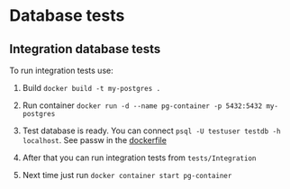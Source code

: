 # Database tests

## Integration database tests

To run integration tests use:

1. Build
    `docker build -t my-postgres .`

2. Run container
    `docker run -d --name pg-container -p 5432:5432 my-postgres`

3. Test database is ready. You can connect `psql -U testuser testdb -h localhost`. See passw in the [dockerfile](./../../Dockerfile)

4. After that you can run integration tests from `tests/Integration`

5. Next time just run `docker container start pg-container`
